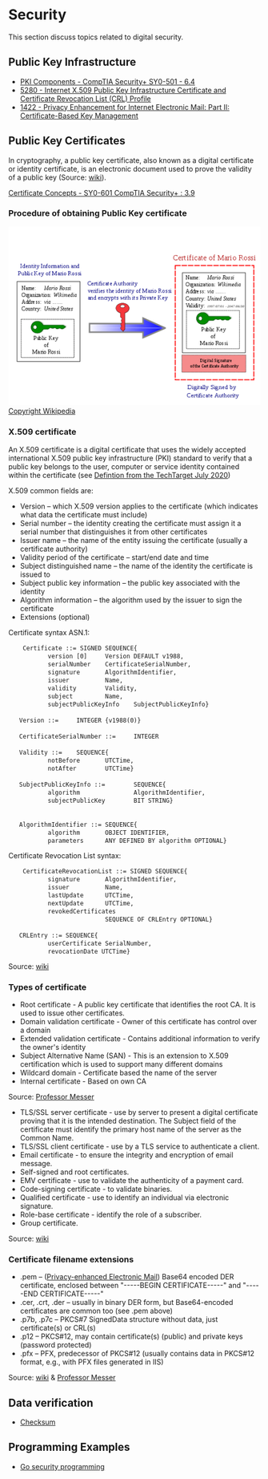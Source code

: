 # Security

This section discuss topics related to digital security.

## Public Key Infrastructure

* [PKI Components - CompTIA Security+ SY0-501 - 6.4](https://www.youtube.com/watch?v=3yuad7_bszE)
* [5280 - Internet X.509 Public Key Infrastructure Certificate and Certificate Revocation List (CRL) Profile](https://datatracker.ietf.org/doc/html/rfc5280)
* [1422 - Privacy Enhancement for Internet Electronic Mail: Part II: Certificate-Based Key Management](https://datatracker.ietf.org/doc/html/rfc1422)

## Public Key Certificates

In cryptography, a public key certificate, also known as a digital certificate or identity certificate, is an electronic document used to prove the validity of a public key (Source: [wiki](https://en.wikipedia.org/wiki/Public_key_certificate)).

[Certificate Concepts - SY0-601 CompTIA Security+ : 3.9](https://www.youtube.com/watch?v=nUuFwkyw0xs)

### Procedure of obtaining Public Key certificate

![From wiki](../assets/img/550px-PublicKeyCertificateDiagram_It.svg.png)
[Copyright Wikipedia](https://en.wikipedia.org/wiki/Public_key_certificate)

### X.509 certificate

An X.509 certificate is a digital certificate that uses the widely accepted international X.509 public key infrastructure (PKI) standard to verify that a public key belongs to the user, computer or service identity contained within the certificate (see [Defintion from the TechTarget July 2020](https://www.techtarget.com/searchsecurity/definition/X509-certificate))

X.509 common fields are:

* Version – which X.509 version applies to the certificate (which indicates what data the certificate must include)
* Serial number – the identity creating the certificate must assign it a serial number that distinguishes it from other certificates
* Issuer name – the name of the entity issuing the certificate (usually a certificate authority)
* Validity period of the certificate – start/end date and time
* Subject distinguished name – the name of the identity the certificate is issued to
* Subject public key information – the public key associated with the identity
* Algorithm information – the algorithm used by the issuer to sign the certificate
* Extensions (optional)

Certificate syntax ASN.1:

```text
    Certificate ::= SIGNED SEQUENCE{
           version [0]     Version DEFAULT v1988,
           serialNumber    CertificateSerialNumber,
           signature       AlgorithmIdentifier,
           issuer          Name,
           validity        Validity,
           subject         Name,
           subjectPublicKeyInfo    SubjectPublicKeyInfo}

   Version ::=     INTEGER {v1988(0)}

   CertificateSerialNumber ::=     INTEGER

   Validity ::=    SEQUENCE{
           notBefore       UTCTime,
           notAfter        UTCTime}

   SubjectPublicKeyInfo ::=        SEQUENCE{
           algorithm               AlgorithmIdentifier,
           subjectPublicKey        BIT STRING}


   AlgorithmIdentifier ::= SEQUENCE{
           algorithm       OBJECT IDENTIFIER,
           parameters      ANY DEFINED BY algorithm OPTIONAL}
```

Certificate Revocation List syntax:

```text
    CertificateRevocationList ::= SIGNED SEQUENCE{
           signature       AlgorithmIdentifier,
           issuer          Name,
           lastUpdate      UTCTime,
           nextUpdate      UTCTime,
           revokedCertificates
                           SEQUENCE OF CRLEntry OPTIONAL}

   CRLEntry ::= SEQUENCE{
           userCertificate SerialNumber,
           revocationDate UTCTime}
```

Source: [wiki](https://en.wikipedia.org/wiki/X.509)

### Types of certificate

* Root certificate - A public key certificate that identifies the root CA. It is used to issue other certificates.
* Domain validation certificate - Owner of this certificate has control over a domain
* Extended validation certificate - Contains additional information to verify the owner's identity
* Subject Alternative Name (SAN) - This is an extension to X.509 certification which is used to support many different domains
* Wildcard domain - Certificate based the name of the server
* Internal certificate - Based on own CA

Source: [Professor Messer](https://www.youtube.com/watch?v=o5gAgmRjo6A)

* TLS/SSL server certificate - use by server to present a digital certificate proving that it is the intended destination. The Subject field of the certificate must identify the primary host name of the server as the Common Name.
* TLS/SSL client certificate - use by a TLS service to authenticate a client.
* Email certificate - to ensure the integrity and encryption of email message.
* Self-signed and root certificates.
* EMV certificate - use to validate the authenticity of a payment card.
* Code-signing certificate - to validate binaries.
* Qualified certificate - use to identify an individual via electronic signature.
* Role-base certificate - identify the role of a subscriber.
* Group certificate.

Source: [wiki](https://en.wikipedia.org/wiki/X.509)

### Certificate filename extensions

* .pem – ([Privacy-enhanced Electronic Mail](./pem.md)) Base64 encoded DER certificate, enclosed between "-----BEGIN CERTIFICATE-----" and "-----END CERTIFICATE-----"
* .cer, .crt, .der – usually in binary DER form, but Base64-encoded certificates are common too (see .pem above)
* .p7b, .p7c – PKCS#7 SignedData structure without data, just certificate(s) or CRL(s)
* .p12 – PKCS#12, may contain certificate(s) (public) and private keys (password protected)
* .pfx – PFX, predecessor of PKCS#12 (usually contains data in PKCS#12 format, e.g., with PFX files generated in IIS)

Source: [wiki](https://en.wikipedia.org/wiki/X.509#Certificate_filename_extensions) & [Professor Messer](https://www.youtube.com/watch?v=5T6MjlFsRWI)

## Data verification

* [Checksum](https://www.techtarget.com/searchsecurity/definition/checksum)

## Programming Examples

* [Go security programming](https://github.com/paulwizviz/go-security)
